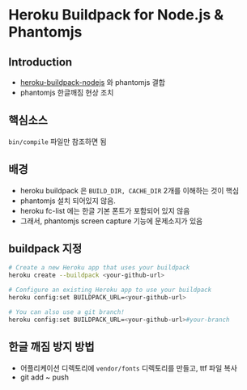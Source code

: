 Heroku Buildpack for Node.js & Phantomjs
==========================================

## Introduction

- [heroku-buildpack-nodejs](https://github.com/heroku/heroku-buildpack-nodejs) 와 phantomjs 결합
- phantomjs 한글깨짐 현상 조치

## 핵심소스

`bin/compile` 파일만 참조하면 됨


## 배경

- heroku buildpack 은 `BUILD_DIR, CACHE_DIR` 2개를 이해하는 것이 핵심
- phantomjs 설치 되어있지 않음.
- heroku fc-list 에는 한글 기본 폰트가 포함되어 있지 않음
- 그래서, phantomjs screen capture 기능에 문제소지가 있음


## buildpack 지정

```sh
# Create a new Heroku app that uses your buildpack
heroku create --buildpack <your-github-url>

# Configure an existing Heroku app to use your buildpack
heroku config:set BUILDPACK_URL=<your-github-url>

# You can also use a git branch!
heroku config:set BUILDPACK_URL=<your-github-url>#your-branch
```

## 한글 깨짐 방지 방법

- 어플리케이션 디렉토리에 `vendor/fonts` 디렉토리를 만들고, ttf 파일 복사
- git add ~ push

